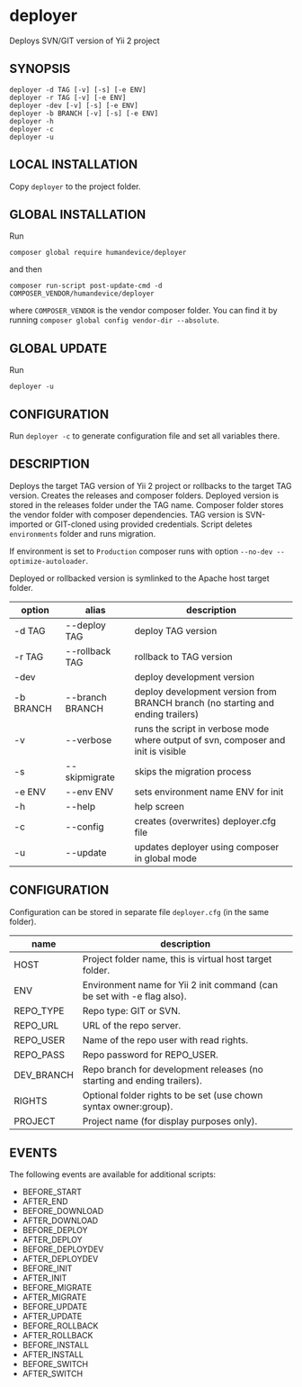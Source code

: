 # deployer

Deploys SVN/GIT version of Yii 2 project

## SYNOPSIS

    deployer -d TAG [-v] [-s] [-e ENV]
    deployer -r TAG [-v] [-e ENV]
    deployer -dev [-v] [-s] [-e ENV]
    deployer -b BRANCH [-v] [-s] [-e ENV]
    deployer -h
    deployer -c
    deployer -u

## LOCAL INSTALLATION

Copy `deployer` to the project folder.

## GLOBAL INSTALLATION

Run

    composer global require humandevice/deployer

and then

    composer run-script post-update-cmd -d COMPOSER_VENDOR/humandevice/deployer

where `COMPOSER_VENDOR` is the vendor composer folder. You can find it by running `composer global config vendor-dir --absolute`.

## GLOBAL UPDATE

Run

    deployer -u

## CONFIGURATION

Run `deployer -c` to generate configuration file and set all variables there.

## DESCRIPTION

Deploys the target TAG version of Yii 2 project or rollbacks to the target TAG version.
Creates the releases and composer folders. Deployed version is stored in the releases
folder under the TAG name. Composer folder stores the vendor folder with composer
dependencies. TAG version is SVN-imported or GIT-cloned using provided credentials.
Script deletes `environments` folder and runs migration.

If environment is set to `Production` composer runs with option `--no-dev --optimize-autoloader`.

Deployed or rollbacked version is symlinked to the Apache host target folder.

| option    | alias           | description
|-----------|-----------------|-----------------------------------------------------------------------------------
| -d TAG    | --deploy TAG    | deploy TAG version
| -r TAG    | --rollback TAG  | rollback to TAG version
| -dev      |                 | deploy development version
| -b BRANCH | --branch BRANCH | deploy development version from BRANCH branch (no starting and ending trailers)
| -v        | --verbose       | runs the script in verbose mode where output of svn, composer and init is visible
| -s        | --skipmigrate   | skips the migration process
| -e ENV    | --env ENV       | sets environment name ENV for init
| -h        | --help          | help screen
| -c        | --config        | creates (overwrites) deployer.cfg file
| -u        | --update        | updates deployer using composer in global mode

## CONFIGURATION

Configuration can be stored in separate file `deployer.cfg` (in the same folder).

| name       | description
|------------|----------------------------------------------------------------------------
| HOST       | Project folder name, this is virtual host target folder.
| ENV        | Environment name for Yii 2 init command (can be set with -e flag also).
| REPO_TYPE  | Repo type: GIT or SVN.
| REPO_URL   | URL of the repo server.
| REPO_USER  | Name of the repo user with read rights.
| REPO_PASS  | Repo password for REPO_USER.
| DEV_BRANCH | Repo branch for development releases (no starting and ending trailers).
| RIGHTS     | Optional folder rights to be set (use chown syntax owner:group).
| PROJECT    | Project name (for display purposes only).

## EVENTS

The following events are available for additional scripts:

- BEFORE_START
- AFTER_END
- BEFORE_DOWNLOAD
- AFTER_DOWNLOAD
- BEFORE_DEPLOY
- AFTER_DEPLOY
- BEFORE_DEPLOYDEV
- AFTER_DEPLOYDEV
- BEFORE_INIT
- AFTER_INIT
- BEFORE_MIGRATE
- AFTER_MIGRATE
- BEFORE_UPDATE
- AFTER_UPDATE
- BEFORE_ROLLBACK
- AFTER_ROLLBACK
- BEFORE_INSTALL
- AFTER_INSTALL
- BEFORE_SWITCH
- AFTER_SWITCH
